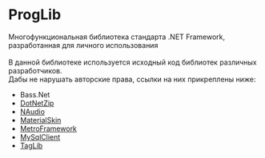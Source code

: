 # ProgLib
Многофункциональная библиотека стандарта .NET Framework, разработанная для личного использования
</br>
</br>
В данной библиотеке используется исходный код библиотек различных разработчиков.</br>Дабы не нарушать авторские права, ссылки на них прикреплены ниже:
* Bass.Net
* [DotNetZip](https://github.com/DinoChiesa/DotNetZip)
* [NAudio](https://github.com/naudio/NAudio)
* [MaterialSkin](https://github.com/IgnaceMaes/MaterialSkin)
* [MetroFramework](https://github.com/thielj/MetroFramework)
* [MySqlClient](https://github.com/mysql/mysql-connector-net)
* [TagLib](https://github.com/taglib/taglib)
